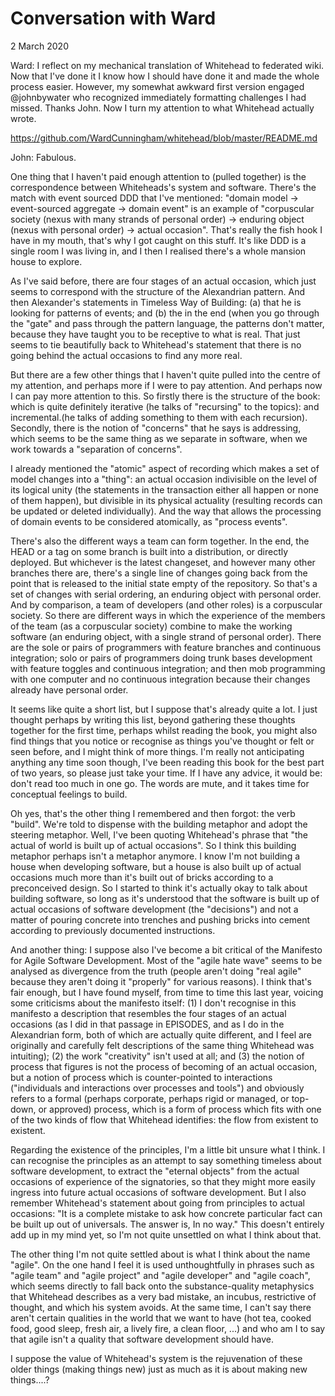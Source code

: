 # Conversation with Ward

2 March 2020

Ward: I reflect on my mechanical translation of Whitehead to federated wiki. Now that I've done it I know how I should have done it and made the whole process easier. However, my somewhat awkward first version engaged @johnbywater who recognized immediately formatting challenges I had missed. Thanks John. Now I turn my attention to what Whitehead actually wrote.

https://github.com/WardCunningham/whitehead/blob/master/README.md

John: Fabulous.

One thing that I haven't paid enough attention to (pulled together) is the correspondence between Whiteheads's system and software. There's the match with event sourced DDD that I've mentioned: "domain model -> event-sourced aggregate -> domain event" is an example of "corpuscular society (nexus with many strands of personal order) -> enduring object (nexus with personal order) -> actual occasion". That's really the fish hook I have in my mouth, that's why I got caught on this stuff. It's like DDD is a single room I was living in, and I then I realised there's a whole mansion house to explore.

As I've said before, there are four stages of an actual occasion, which just seems to correspond with the structure of the Alexandrian pattern. And then Alexander's statements in Timeless Way of Building: (a) that he is looking for patterns of events; and (b) the in the end (when you go through the "gate" and pass through the pattern language, the patterns don't matter, because they have taught you to be receptive to what is real. That just seems to tie beautifully back to Whitehead's statement that there is no going behind the actual occasions to find any more real.

But there are a few other things that I haven't quite pulled into the centre of my attention, and perhaps more if I were to pay attention. And perhaps now I can pay more attention to this. So firstly there is the structure of the book: which is quite definitely iterative (he talks of "recursing" to the topics): and incremental.(he talks of adding something to them with each recursion). Secondly, there is the notion of "concerns" that he says is addressing, which seems to be the same thing as we separate in software, when we work towards a "separation of concerns".

I already mentioned the "atomic" aspect of recording which makes a set of model changes into a "thing": an actual occasion indivisible on the level of its logical unity (the statements in the transaction either all happen or none of them happen), but divisible in its physical actuality (resulting records can be updated or deleted individually). And the way that allows the processing of domain events to be considered atomically, as "process events".

There's also the different ways a team can form together. In the end, the HEAD or a tag on some branch is built into a distribution, or directly deployed. But whichever is the latest changeset, and however many other branches there are, there's a single line of changes going back from the point that is released to the initial state empty of the repository. So that's a set of changes with serial ordering, an enduring object with personal order. And by comparison, a team of developers (and other roles) is a corpuscular society. So there are different ways in which the experience of the members of the team (as a corpuscular society) combine to make the working software (an enduring object, with a single strand of personal order). There are the sole or pairs of programmers with feature branches and continuous integration; solo or pairs of programmers doing trunk bases development with feature toggles and continuous integration; and then mob programming with one computer and no continuous integration because their changes already have personal order.

It seems like quite a short list, but I suppose that's already quite a lot. I just thought perhaps by writing this list, beyond gathering these thoughts together for the first time, perhaps whilst reading the book, you might also find things that you notice or recognise as things you've thought or felt or seen before, and I might think of more things. I'm really not anticipating anything any time soon though, I've been reading this book for the best part of two years, so please just take your time. If I have any advice, it would be: don't read too much in one go. The words are mute, and it takes time for conceptual feelings to build.

Oh yes, that's the other thing I remembered and then forgot: the verb "build". We're told to dispense with the building metaphor and adopt the steering metaphor. Well, I've been quoting Whitehead's phrase that "the actual of world is built up of actual occasions". So I think this building metaphor perhaps isn't a metaphor anymore. I know I'm not building a house when developing software, but a house is also built up of actual occasions much more than it's built out of bricks according to a preconceived design. So I started to think it's actually okay to talk about building software, so long as it's understood that the software is built up of actual occasions of software development (the "decisions") and not a matter of pouring concrete into trenches and pushing bricks into cement according to previously documented instructions.

And another thing: I suppose also I've become a bit critical of the Manifesto for Agile Software Development. Most of the "agile hate wave" seems to be analysed as divergence from the truth (people aren't doing "real agile" because they aren't doing it "properly" for various reasons). I think that's fair enough, but I have found myself, from time to time this last year, voicing some criticisms about the manifesto itself: (1) I don't recognise in this manifesto a description that resembles the four stages of an actual occasions (as I did in that passage in EPISODES, and as I do in the Alexandrian form, both of which are actually quite different, and I feel are originally and carefully felt descriptions of the same thing Whitehead was intuiting); (2) the work "creativity" isn't used at all; and (3) the notion of process that figures is not the process of becoming of an actual occasion, but a notion of process which is counter-pointed to interactions ("individuals and interactions over processes and tools") and obviously refers to a formal (perhaps corporate, perhaps rigid or managed, or top-down, or approved) process, which is a form of process which fits with one of the two kinds of flow that Whitehead identifies: the flow from existent to existent.

Regarding the existence of the principles, I'm a little bit unsure what I think. I can recognise the principles as an attempt to say something timeless about software development, to extract the "eternal objects" from the actual occasions of experience of the signatories, so that they might more easily ingress into future actual occasions of software development. But I also remember Whitehead's statement about going from principles to actual occasions: "It is a complete mistake to ask how concrete particular fact can be built up out of universals. The answer is, In no way." This doesn't entirely add up in my mind yet, so I'm not quite unsettled on what I think about that.

The other thing I'm not quite settled about is what I think about the name "agile". On the one hand I feel it is used unthoughtfully in phrases such as "agile team" and "agile project" and "agile developer" and "agile coach", which seems directly to fall back onto the substance-quality metaphysics that Whitehead describes as a very bad mistake, an incubus, restrictive of thought, and which his system avoids. At the same time, I can't say there aren't certain qualities in the world that we want to have (hot tea, cooked food, good sleep, fresh air, a lively fire, a clean floor, ...) and who am I to say that agile isn't a quality that software development should have.

I suppose the value of Whitehead's system is the rejuvenation of these older things (making things new) just as much as it is about making new things....?